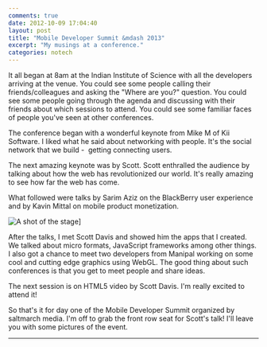 ```yaml
---
comments: true
date: 2012-10-09 17:04:40
layout: post
title: "Mobile Developer Summit &mdash 2013"
excerpt: "My musings at a conference."
categories: notech
---
```


It all began at 8am at the Indian Institute of Science with all the developers arriving at the venue. You could see some people calling their friends/colleagues and asking the "Where are you?" question. You could see some people going through the agenda and discussing with their friends about which sessions to attend. You could see some familiar faces of people you've seen at other conferences.

The conference began with a wonderful keynote from Mike M of Kii Software. I liked what he said about networking with people. It's the social network that we build -  getting connecting users.

The next amazing keynote was by Scott. Scott enthralled the audience by talking about how the web has revolutionized our world. It's really amazing to see how far the web has come.

What followed were talks by Sarim Aziz on the BlackBerry user experience and by Kavin Mittal on mobile product monetization.

![A shot of the stage](http://rishabhsrao.files.wordpress.com/2012/10/img_20121009_094049_11.jpg)]

After the talks, I met Scott Davis and showed him the apps that I created. We talked about micro formats, JavaScript frameworks among other things. I also got a chance to meet two developers from Manipal working on some cool and cutting edge graphics using WebGL. The good thing about such conferences is that you get to meet people and share ideas.

The next session is on HTML5 video by Scott Davis. I'm really excited to attend it!

So that's it for day one of the Mobile Developer Summit organized by saltmarch media. I'm off to grab the front row seat for Scott's talk! I'll leave you with some pictures of the event.

---
